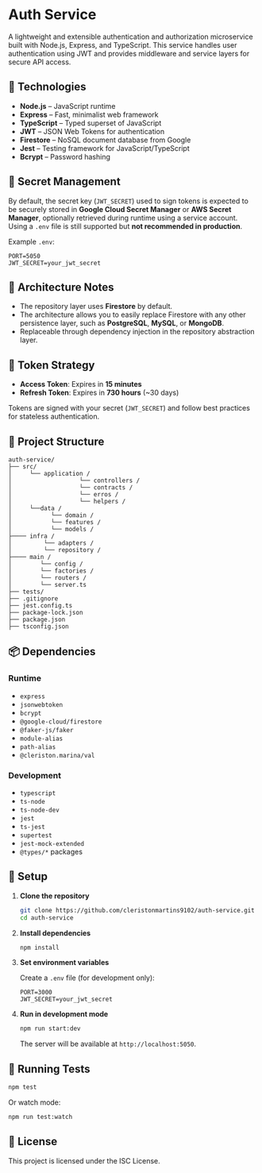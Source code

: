 # Auth Service

A lightweight and extensible authentication and authorization microservice built with Node.js, Express, and TypeScript. This service handles user authentication using JWT and provides middleware and service layers for secure API access.

## 🚀 Technologies

- **Node.js** – JavaScript runtime
- **Express** – Fast, minimalist web framework
- **TypeScript** – Typed superset of JavaScript
- **JWT** – JSON Web Tokens for authentication
- **Firestore** – NoSQL document database from Google
- **Jest** – Testing framework for JavaScript/TypeScript
- **Bcrypt** – Password hashing

## 🔐 Secret Management

By default, the secret key (`JWT_SECRET`) used to sign tokens is expected to be securely stored in **Google Cloud Secret Manager** or **AWS Secret Manager**, optionally retrieved during runtime using a service account.  
Using a `.env` file is still supported but **not recommended in production**.

Example `.env`:
```env
PORT=5050
JWT_SECRET=your_jwt_secret
```

## 🧱 Architecture Notes

- The repository layer uses **Firestore** by default.
- The architecture allows you to easily replace Firestore with any other persistence layer, such as **PostgreSQL**, **MySQL**, or **MongoDB**.
- Replaceable through dependency injection in the repository abstraction layer.

## 🔑 Token Strategy

- **Access Token**: Expires in **15 minutes**
- **Refresh Token**: Expires in **730 hours** (~30 days)

Tokens are signed with your secret (`JWT_SECRET`) and follow best practices for stateless authentication.

## 📁 Project Structure

```
auth-service/
├── src/
│     └── application /
│                   └── controllers /
│                   └── contracts /
│                   └── erros /
│                   └── helpers /
│     └──data /
│           └── domain /
│           └── features /
│           └── models /
├──── infra /
│         └── adapters /
│         └── repository /
├──── main /
│        └── config /
│        └── factories /
│        └── routers /
│        └── server.ts
├── tests/
├── .gitignore
├── jest.config.ts
├── package-lock.json
├── package.json
├── tsconfig.json
```

## 📦 Dependencies

### Runtime
- `express`
- `jsonwebtoken`
- `bcrypt`
- `@google-cloud/firestore`
- `@faker-js/faker`
- `module-alias`
- `path-alias`
- `@cleriston.marina/val`

### Development
- `typescript`
- `ts-node`
- `ts-node-dev`
- `jest`
- `ts-jest`
- `supertest`
- `jest-mock-extended`
- `@types/*` packages

## 🔧 Setup

1. **Clone the repository**

   ```bash
   git clone https://github.com/cleristonmartins9102/auth-service.git
   cd auth-service
   ```

2. **Install dependencies**

   ```bash
   npm install
   ```

3. **Set environment variables**

   Create a `.env` file (for development only):

   ```env
   PORT=3000
   JWT_SECRET=your_jwt_secret
   ```

4. **Run in development mode**

   ```bash
   npm run start:dev
   ```

   The server will be available at `http://localhost:5050`.

## 🧪 Running Tests

```bash
npm test
```

Or watch mode:

```bash
npm run test:watch
```

## 📄 License

This project is licensed under the ISC License.
